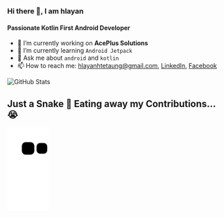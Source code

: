 ### Hi there 👋, I am hlayan
#### Passionate Kotlin First Android Developer

- 🔭 I’m currently working on **AcePlus Solutions** 
- 🌱 I’m currently learning `Android Jetpack`
- 💬 Ask me about `android` and `kotlin` 
- 📫 How to reach me: hlayanhtetaung@gmail.com, [LinkedIn](https://www.linkedin.com/in/hlayanhtetaung), [Facebook](https://www.facebook.com/HlayanHtetAung)

![GitHub Stats](https://github-readme-stats.vercel.app/api?username=hlayan&show_icons=true&count_private=true)

## Just a Snake 🐍 Eating away my Contributions...😭
![snake gif](https://raw.githubusercontent.com/avinash-218/avinash-218/output/github-contribution-grid-snake.svg)
